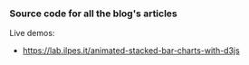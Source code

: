 ### Source code for all the blog's articles

Live demos:

* https://lab.ilpes.it/animated-stacked-bar-charts-with-d3js
